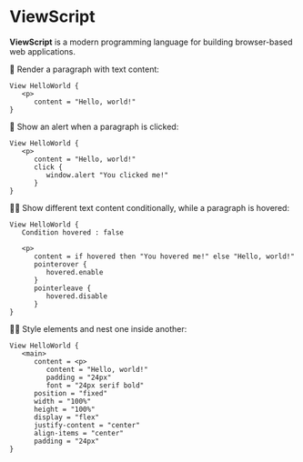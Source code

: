 # ViewScript

**ViewScript** is a modern programming language for building browser-based web applications.

🧙 Render a paragraph with text content:

```
View HelloWorld {
   <p>
      content = "Hello, world!"
}
```

💁 Show an alert when a paragraph is clicked:

```
View HelloWorld {
   <p>
      content = "Hello, world!"
      click {
         window.alert "You clicked me!"
      }
}
```

🧑‍🔬 Show different text content conditionally, while a paragraph is hovered:

```
View HelloWorld {
   Condition hovered : false

   <p>
      content = if hovered then "You hovered me!" else "Hello, world!"
      pointerover {
         hovered.enable
      }
      pointerleave {
         hovered.disable
      }
}
```

🧑‍🎨 Style elements and nest one inside another:

```
View HelloWorld {
   <main>
      content = <p>
         content = "Hello, world!"
         padding = "24px"
         font = "24px serif bold"
      position = "fixed"
      width = "100%"
      height = "100%"
      display = "flex"
      justify-content = "center"
      align-items = "center"
      padding = "24px"
}
```
